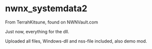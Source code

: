 # nwnx_systemdata2
From TerrahKitsune, found on NWNVault.com

Just now, everything for the dll.

Uploaded all files, Windows-dll and nss-file included, also demo mod.
